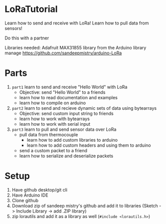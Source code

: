 # LoRaTutorial

Learn how to send and receive with LoRa!
Learn how to pull data from sensors!

Do this with a partner

Libraries needed:
Adafruit MAX31855 library from the Arduino library manage
https://github.com/sandeepmistry/arduino-LoRa

# Parts
1. `part1` learn to send and receive "Hello World" with LoRa 
    - Objective: send "Hello World" to a friends  
    - learn how to read documentation and examples
    - learn how to compile on arduino
2. `part2` learn to send and recieve dynamic sets of data using bytearrays
    - Objective: send custom input string to friends
    - learn how to work with bytearrays
    - learn how to work with serial input
3. `part3` learn to pull and send sensor data over LoRa
    - pull data from thermocouple
        - learn how to add custom libraries to arduino
        - learn how to add custom headers and using them to arduino
    - send a custom packet to a friend
    - learn how to serialize and deserialize packets

# Setup
1. Have github desktop/git cli
2. Have Arduino IDE
3. Clone github
4. Download zip of sandeep mistry's github and add it to libraries (Sketch -> Include Library -> add .ZIP library) 
5. zip lorautils and add it as a library as well (`#include <lorautils.h>`)